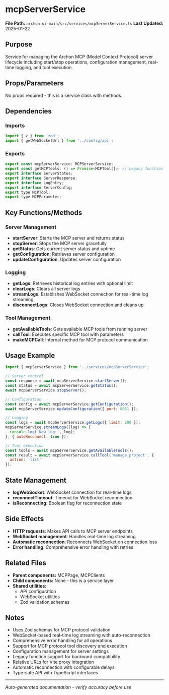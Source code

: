 # mcpServerService

**File Path:** `archon-ui-main/src/services/mcpServerService.ts`
**Last Updated:** 2025-01-22

## Purpose
Service for managing the Archon MCP (Model Context Protocol) server lifecycle including start/stop operations, configuration management, real-time logging, and tool execution.

## Props/Parameters
No props required - this is a service class with methods.

## Dependencies

### Imports
```javascript
import { z } from 'zod';
import { getWebSocketUrl } from '../config/api';
```

### Exports
```javascript
export const mcpServerService: MCPServerService;
export const getMCPTools: () => Promise<MCPTool[]>; // Legacy function
export interface ServerStatus;
export interface ServerResponse;
export interface LogEntry;
export interface ServerConfig;
export type MCPTool;
export type MCPParameter;
```

## Key Functions/Methods

### Server Management
- **startServer**: Starts the MCP server and returns status
- **stopServer**: Stops the MCP server gracefully
- **getStatus**: Gets current server status and uptime
- **getConfiguration**: Retrieves server configuration
- **updateConfiguration**: Updates server configuration

### Logging
- **getLogs**: Retrieves historical log entries with optional limit
- **clearLogs**: Clears all server logs
- **streamLogs**: Establishes WebSocket connection for real-time log streaming
- **disconnectLogs**: Closes WebSocket connection and cleans up

### Tool Management
- **getAvailableTools**: Gets available MCP tools from running server
- **callTool**: Executes specific MCP tool with parameters
- **makeMCPCall**: Internal method for MCP protocol communication

## Usage Example
```javascript
import { mcpServerService } from '../services/mcpServerService';

// Server control
const response = await mcpServerService.startServer();
const status = await mcpServerService.getStatus();
await mcpServerService.stopServer();

// Configuration
const config = await mcpServerService.getConfiguration();
await mcpServerService.updateConfiguration({ port: 8051 });

// Logging
const logs = await mcpServerService.getLogs({ limit: 100 });
mcpServerService.streamLogs((log) => {
  console.log('New log:', log);
}, { autoReconnect: true });

// Tool execution
const tools = await mcpServerService.getAvailableTools();
const result = await mcpServerService.callTool('manage_project', {
  action: 'list'
});
```

## State Management
- **logWebSocket**: WebSocket connection for real-time logs
- **reconnectTimeout**: Timeout for WebSocket reconnection
- **isReconnecting**: Boolean flag for reconnection state

## Side Effects
- **HTTP requests**: Makes API calls to MCP server endpoints
- **WebSocket management**: Handles real-time log streaming
- **Automatic reconnection**: Reconnects WebSocket on connection loss
- **Error handling**: Comprehensive error handling with retries

## Related Files
- **Parent components:** MCPPage, MCPClients
- **Child components:** None - this is a service layer
- **Shared utilities:** 
  - API configuration
  - WebSocket utilities
  - Zod validation schemas

## Notes
- Uses Zod schemas for MCP protocol validation
- WebSocket-based real-time log streaming with auto-reconnection
- Comprehensive error handling for all operations
- Support for MCP protocol tool discovery and execution
- Configuration management for server settings
- Legacy function support for backward compatibility
- Relative URLs for Vite proxy integration
- Automatic reconnection with configurable delays
- Type-safe API with TypeScript interfaces

---
*Auto-generated documentation - verify accuracy before use*

